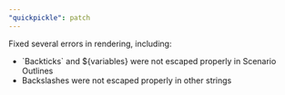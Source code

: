 ```yaml
---
"quickpickle": patch
---
```


Fixed several errors in rendering, including:

- \`Backticks` and ${variables} were not escaped properly in Scenario Outlines
- Backslashes were not escaped properly in other strings
